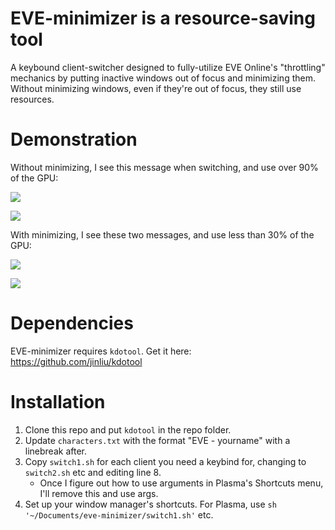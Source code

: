 # EVE-minimizer is a resource-saving tool

A keybound client-switcher designed to fully-utilize EVE Online's "throttling" mechanics by putting inactive windows out of focus and minimizing them. Without minimizing windows, even if they're out of focus, they still use resources.

# Demonstration

Without minimizing, I see this message when switching, and use over 90% of the GPU:

![](https://i.imgur.com/DNjdWlJ.png)

![](https://i.imgur.com/WT68EQP.png) 

With minimizing, I see these two messages, and use less than 30% of the GPU:

![](https://i.imgur.com/RL25rqR.png)

![](https://i.imgur.com/NxriGDH.png)

# Dependencies

EVE-minimizer requires `kdotool`. Get it here: https://github.com/jinliu/kdotool

# Installation

1) Clone this repo and put `kdotool` in the repo folder.
2) Update `characters.txt` with the format "EVE - yourname" with a linebreak after.
3) Copy `switch1.sh` for each client you need a keybind for, changing to `switch2.sh` etc and editing line 8.
   - Once I figure out how to use arguments in Plasma's Shortcuts menu, I'll remove this and use args.
5) Set up your window manager's shortcuts. For Plasma, use `sh '~/Documents/eve-minimizer/switch1.sh'` etc.
